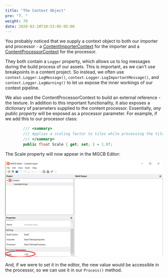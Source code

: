 ```yaml
---
title: "The Context Object"
pre: "7. "
weight: 70
date: 2020-03-20T10:53:05-05:00
---
```


You probably noticed that we supply a context object to both our importer and processor - a [ContentImporterContext](https://docs.monogame.net/api/Microsoft.Xna.Framework.Content.Pipeline.ContentImporterContext.html) for the importer and a [ContentProcessorContext](https://docs.monogame.net/api/Microsoft.Xna.Framework.Content.Pipeline.ContentProcessorContext.html) for the processor.

They both contain a `Logger` property, which allows us to log messages during the build process of our assets.  This is important, as we can't use breakpoints in a content project.  So instead, we often use `context.Logger.LogMessage()`, `context.Logger.LogImportantMessage()`, and `context.Logger.LogWarning()` to let us expose the inner workings of our context pipeline.

We also used the ContentProcessorContext to build an external reference - the texture. In addition to this important functionality, it also exposes a dictionary of parameters supplied to the content processor. Essentially, _any public property_ will be exposed as a processor parameter.  For example, if we add this to our processor class:

```csharp
        /// <summary>
        /// Applies a scaling factor to tiles while processing the tilemap
        /// </summary>
        public float Scale { get; set; } = 1.0f;
```

The Scale property will now appear in the MGCB Editor:

![The Scale BasicTilemapProcessor Property](/images/11.7.1.png)

And, if we were to set it in the editor, the new value would be accessible in the processor, so we can use it in our `Process()` method.
